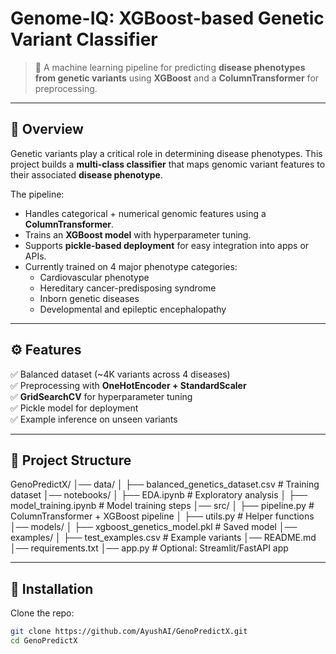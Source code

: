 # Genome-IQ: XGBoost-based Genetic Variant Classifier  

> 🧬 A machine learning pipeline for predicting **disease phenotypes from genetic variants** using **XGBoost** and a **ColumnTransformer** for preprocessing.  

---

## 📌 Overview  
Genetic variants play a critical role in determining disease phenotypes. This project builds a **multi-class classifier** that maps genomic variant features to their associated **disease phenotype**.  

The pipeline:  
- Handles categorical + numerical genomic features using a **ColumnTransformer**.  
- Trains an **XGBoost model** with hyperparameter tuning.  
- Supports **pickle-based deployment** for easy integration into apps or APIs.  
- Currently trained on 4 major phenotype categories:  
  - Cardiovascular phenotype  
  - Hereditary cancer-predisposing syndrome  
  - Inborn genetic diseases  
  - Developmental and epileptic encephalopathy  

---

## ⚙️ Features  
✅ Balanced dataset (~4K variants across 4 diseases)  
✅ Preprocessing with **OneHotEncoder + StandardScaler**  
✅ **GridSearchCV** for hyperparameter tuning  
✅ Pickle model for deployment  
✅ Example inference on unseen variants  

---

## 📂 Project Structure  

GenoPredictX/
│── data/
│ ├── balanced_genetics_dataset.csv # Training dataset
│── notebooks/
│ ├── EDA.ipynb # Exploratory analysis
│ ├── model_training.ipynb # Model training steps
│── src/
│ ├── pipeline.py # ColumnTransformer + XGBoost pipeline
│ ├── utils.py # Helper functions
│── models/
│ ├── xgboost_genetics_model.pkl # Saved model
│── examples/
│ ├── test_examples.csv # Example variants
│── README.md
│── requirements.txt
│── app.py # Optional: Streamlit/FastAPI app


---

## 🚀 Installation  

Clone the repo:  
```bash
git clone https://github.com/AyushAI/GenoPredictX.git
cd GenoPredictX
```

